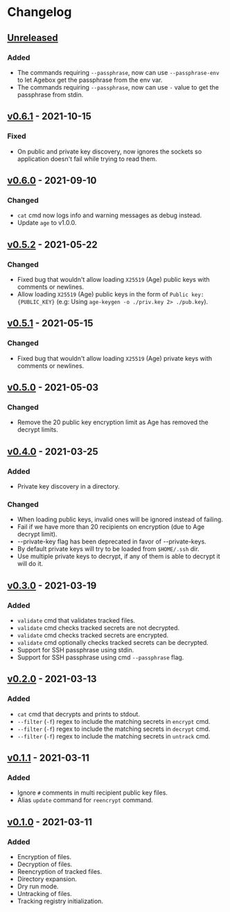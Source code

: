 # Changelog

## [Unreleased]

### Added

- The commands requiring `--passphrase`, now can use `--passphrase-env` to let Agebox get the passphrase from the env var.
- The commands requiring `--passphrase`, now can use `-` value to get the passphrase from stdin.

## [v0.6.1] - 2021-10-15

### Fixed

- On public and private key discovery, now ignores the sockets so application doesn't fail while trying to read them.

## [v0.6.0] - 2021-09-10

### Changed

- `cat` cmd now logs info and warning messages as debug instead.
- Update `age` to v1.0.0.

## [v0.5.2] - 2021-05-22

### Changed

- Fixed bug that wouldn't allow loading `X25519` (Age) public keys with comments or newlines.
- Allow loading `X25519` (Age) public keys in the form of `Public key: {PUBLIC_KEY}` (e.g: Using `age-keygen -o ./priv.key 2> ./pub.key`).

## [v0.5.1] - 2021-05-15

### Changed

- Fixed bug that wouldn't allow loading `X25519` (Age) private keys with comments or newlines.

## [v0.5.0] - 2021-05-03

### Changed

- Remove the 20 public key encryption limit as Age has removed the decrypt limits.

## [v0.4.0] - 2021-03-25

### Added

- Private key discovery in a directory.

### Changed

- When loading public keys, invalid ones will be ignored instead of failing.
- Fail if we have more than 20 recipients on encryption (due to Age decrypt limit).
- --private-key flag has been deprecated in favor of --private-keys.
- By default private keys will try to be loaded from `$HOME/.ssh` dir.
- Use multiple private keys to decrypt, if any of them is able to decrypt it will do it.

## [v0.3.0] - 2021-03-19

### Added

- `validate` cmd that validates tracked files.
- `validate` cmd checks tracked secrets are not decrypted.
- `validate` cmd checks tracked secrets are encrypted.
- `validate` cmd optionally checks tracked secrets can be decrypted.
- Support for SSH passphrase using stdin.
- Support for SSH passphrase using cmd `--passphrase` flag.

## [v0.2.0] - 2021-03-13

### Added

- `cat` cmd that decrypts and prints to stdout.
- `--filter` (`-f`) regex to include the matching secrets in `encrypt` cmd.
- `--filter` (`-f`) regex to include the matching secrets in `decrypt` cmd.
- `--filter` (`-f`) regex to include the matching secrets in `untrack` cmd.

## [v0.1.1] - 2021-03-11

### Added

- Ignore `#` comments in multi recipient public key files.
- Alias `update` command for `reencrypt` command.

## [v0.1.0] - 2021-03-11

### Added

- Encryption of files.
- Decryption of files.
- Reencryption of tracked files.
- Directory expansion.
- Dry run mode.
- Untracking of files.
- Tracking registry initialization.

[unreleased]: https://github.com/slok/agebox/compare/v0.6.1...HEAD
[v0.6.1]: https://github.com/slok/agebox/compare/v0.6.0...v0.6.1
[v0.6.0]: https://github.com/slok/agebox/compare/v0.5.2...v0.6.0
[v0.5.2]: https://github.com/slok/agebox/compare/v0.5.1...v0.5.2
[v0.5.1]: https://github.com/slok/agebox/compare/v0.5.0...v0.5.1
[v0.5.0]: https://github.com/slok/agebox/compare/v0.4.0...v0.5.0
[v0.4.0]: https://github.com/slok/agebox/compare/v0.3.0...v0.4.0
[v0.3.0]: https://github.com/slok/agebox/compare/v0.2.0...v0.3.0
[v0.2.0]: https://github.com/slok/agebox/compare/v0.1.1...v0.2.0
[v0.1.1]: https://github.com/slok/agebox/compare/v0.1.0...v0.1.1
[v0.1.0]: https://github.com/slok/agebox/releases/tag/v0.1.0
